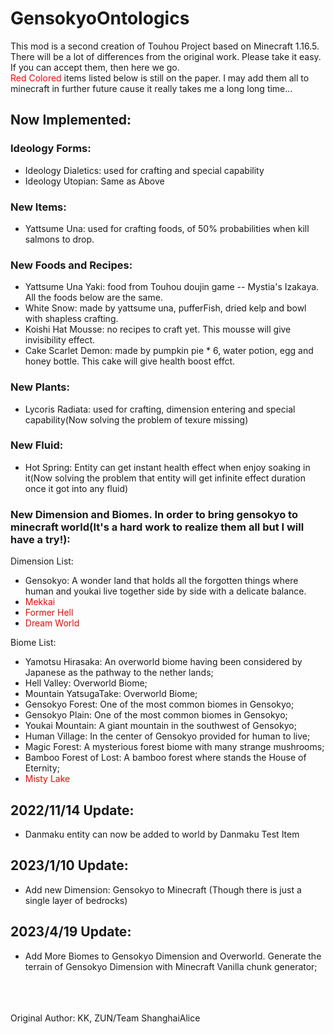 # GensokyoOntologics  

This mod is a second creation of Touhou Project based on Minecraft 1.16.5. There will be a lot of differences from the original work. Please take it easy. If you can accept them, then here we go.  
<font color=red> Red Colored</font> items listed below is still on the paper. I may add them all to minecraft in further future cause it really takes me a long long time...  
    
## Now Implemented:  
### Ideology Forms:  
- Ideology Dialetics: used for crafting and special capability  
- Ideology Utopian: Same as Above  

### New Items:  
- Yattsume Una: used for crafting foods, of 50% probabilities when kill salmons to drop.
  
### New Foods and Recipes:  
- Yattsume Una Yaki: food from Touhou doujin game -- Mystia's Izakaya. All the foods below are the same.  
- White Snow: made by yattsume una, pufferFish, dried kelp and bowl with shapless crafting.  
- Koishi Hat Mousse: no recipes to craft yet. This mousse will give invisibility effect.  
- Cake Scarlet Demon: made by pumpkin pie * 6, water potion, egg and honey bottle. This cake will give health boost effct.  
  
### New Plants:  
- Lycoris Radiata: used for crafting, dimension entering and special capability(Now solving the problem of texure missing)  
  
### New Fluid:  
- Hot Spring: Entity can get instant health effect when enjoy soaking in it(Now solving the problem that entity will get infinite effect duration once it got into any fluid)
  
### New Dimension and Biomes. In order to bring gensokyo to minecraft world(It's a hard work to realize them all but I will have a try!):  
Dimension List:  
- Gensokyo: A wonder land that holds all the forgotten things where human and youkai live together side by side with a delicate balance.  
- <font color=red>Mekkai</font>
- <font color=red>Former Hell</font>  
- <font color=red>Dream World</font>

Biome List:
- Yamotsu Hirasaka: An overworld biome having been considered by Japanese as the pathway to the nether lands;
- Hell Valley: Overworld Biome;
- Mountain YatsugaTake: Overworld Biome;
- Gensokyo Forest: One of the most common biomes in Gensokyo;
- Gensokyo Plain: One of the most common biomes in Gensokyo;
- Youkai Mountain: A giant mountain in the southwest of Gensokyo;
- Human Village: In the center of Gensokyo provided for human to live;
- Magic Forest: A mysterious forest biome with many strange mushrooms;
- Bamboo Forest of Lost: A bamboo forest where stands the House of Eternity;
- <font color="red">Misty Lake</font>
   
## 2022/11/14 Update:    
- Danmaku entity can now be added to world by Danmaku Test Item  
  
## 2023/1/10 Update:  
- Add new Dimension: Gensokyo to Minecraft (Though there is just a single layer of bedrocks)  
  
## 2023/4/19 Update:  
- Add More Biomes to Gensokyo Dimension and Overworld. Generate the terrain of Gensokyo Dimension with Minecraft Vanilla chunk generator;
<br>
<br>
<br>
Original Author: KK, ZUN/Team ShanghaiAlice
